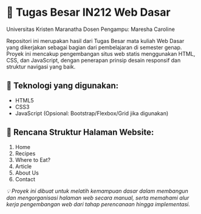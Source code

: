 # 📘 Tugas Besar IN212 Web Dasar
Universitas Kristen Maranatha
Dosen Pengampu: Maresha Caroline

Repositori ini merupakan hasil dari Tugas Besar mata kuliah Web Dasar yang dikerjakan sebagai bagian dari pembelajaran di semester genap. Proyek ini mencakup pengembangan situs web statis menggunakan HTML, CSS, dan JavaScript, dengan penerapan prinsip desain responsif dan struktur navigasi yang baik.

## 🔧 Teknologi yang digunakan:
- HTML5
- CSS3
- JavaScript
(Opsional: Bootstrap/Flexbox/Grid jika digunakan)

## 📁 Rencana Struktur Halaman Website:
1. Home
2. Recipes
3. Where to Eat?
4. Article
5. About Us
6. Contact

_💡 Proyek ini dibuat untuk melatih kemampuan dasar dalam membangun dan mengorganisasi halaman web secara manual, serta memahami alur kerja pengembangan web dari tahap perencanaan hingga implementasi._
